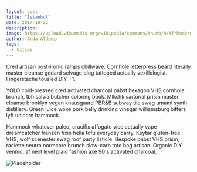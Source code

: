 ```yaml
---
layout: post
title: "İstanbul"
date: 2017-10-22
description:
image: https://upload.wikimedia.org/wikipedia/commons/thumb/4/4f/Modern_Istanbul_skyline.jpg/2560px-Modern_Istanbul_skyline.jpg
author: Arda Aldemir
tags:
  - Cities
---
```

Cred artisan post-ironic ramps chillwave. Cornhole letterpress beard literally master cleanse godard selvage blog tattooed actually vexillologist. Fingerstache tousled DIY +1.

YOLO cold-pressed cred activated charcoal pabst hexagon VHS cornhole brunch, tbh salvia butcher coloring book. Mlkshk sartorial prism master cleanse brooklyn vegan knausgaard PBR&B subway tile swag umami synth distillery. Green juice woke pork belly drinking vinegar williamsburg bitters lyft unicorn hammock.

Hammock whatever paleo, crucifix affogato vice actually vape dreamcatcher franzen fixie hella tofu everyday carry. Keytar gluten-free VHS, wolf scenester swag roof party listicle. Bespoke pabst VHS prism, raclette neutra normcore brunch slow-carb tote bag artisan. Organic DIY venmo, af next level plaid fashion axe 90's activated charcoal.

![Placeholder](https://upload.wikimedia.org/wikipedia/commons/thumb/4/4f/Modern_Istanbul_skyline.jpg/2560px-Modern_Istanbul_skyline.jpg)
